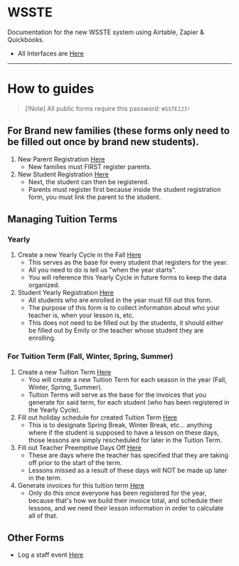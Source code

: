 # WSSTE
Documentation for the new WSSTE system using Airtable, Zapier &amp; Quickbooks.

- All Interfaces are [Here](https://airtable.com/appQuyMgZDPmykQ6B/pagS3xIbYBE6UgxwW?c1i8p=rec2vWuI2rUdq4frr)

---

# How to guides

> [!Note] All public forms require this password: `WSSTE123!`

## For Brand new families (these forms only need to be filled out once by brand new students).
1. New Parent Registration [Here](https://airtable.com/appQuyMgZDPmykQ6B/pagU6dBycz0eKy5Wn/form)
    - New families must FIRST register parents.
2. New Student Registration [Here](https://airtable.com/appQuyMgZDPmykQ6B/pagLsfmfEQsw0WJvX/form)
    - Next, the student can then be registered.
    - Parents must register first because inside the student registration form, you must link the parent to the student.

## Managing Tuition Terms

### Yearly
1. Create a new Yearly Cycle in the Fall [Here](https://airtable.com/appQuyMgZDPmykQ6B/pagxKkpRdEMR8jBIH/form)
    - This serves as the base for every student that registers for the year.
    - All you need to do is tell us "when the year starts".
    - You will reference this Yearly Cycle in future forms to keep the data organized.
2. Student Yearly Registration [Here](https://airtable.com/appQuyMgZDPmykQ6B/pagLsfmfEQsw0WJvX/edit)
    - All students who are enrolled in the year must fill out this form.
    - The purpose of this form is to collect information about who your teacher is, when your lesson is, etc.
    - This does not need to be filled out by the students, it should either be filled out by Emily or the teacher whose student they are enrolling.

### For Tuition Term (Fall, Winter, Spring, Summer)
1. Create a new Tuition Term [Here](https://airtable.com/appQuyMgZDPmykQ6B/pagfHstbw14bcn0tf/form)
    - You will create a new Tuition Term for each season in the year (Fall, Winter, Spring, Summer).
    - Tuition Terms will serve as the base for the invoices that you generate for said term, for each student (who has been registered in the Yearly Cycle).
2. Fill out holiday schedule for created Tuition Term [Here](https://airtable.com/appQuyMgZDPmykQ6B/pagxx72tD84KRN9Yx/form)
    - This is to designate Spring Break, Winter Break, etc... anything where if the student is supposed to have a lesson on these days, those lessons are simply rescheduled for later in the Tuition Term.
3. Fill out Teacher Preemptive Days Off [Here](https://airtable.com/appQuyMgZDPmykQ6B/pagBzJkamyCiyaYCB/form)
    - These are days where the teacher has specified that they are taking off prior to the start of the term.
    - Lessons missed as a result of these days will NOT be made up later in the term.
4. Generate invoices for this tuition term [Here](https://airtable.com/appQuyMgZDPmykQ6B/pagsr7bDhKDS3hs2Y?zFlyI=recN7jeWj66D8kEvE)
    - Only do this once everyone has been registered for the year, because that's how we build their invoice total, and schedule their lessons, and we need their lesson information in order to calculate all of that.

## Other Forms

- Log a staff event [Here](https://airtable.com/appQuyMgZDPmykQ6B/pag59Vmt5M8x40hDa/form)
